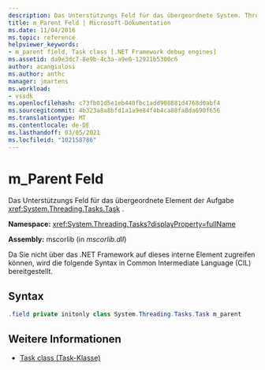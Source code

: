 ```yaml
---
description: Das Unterstützungs Feld für das übergeordnete System. Threading. Tasks. Task-Objekt der Aufgabe.
title: m_Parent Feld | Microsoft-Dokumentation
ms.date: 11/04/2016
ms.topic: reference
helpviewer_keywords:
- m_parent field, Task class [.NET Framework debug engines]
ms.assetid: da9e3dc7-8e9b-4c3a-a9e0-12921b5300c6
author: acangialosi
ms.author: anthc
manager: jmartens
ms.workload:
- vssdk
ms.openlocfilehash: c73fb01d5e1eb440fbc1add908881d4768d0abf4
ms.sourcegitcommit: 4b323a8a8bfd1a1a9e84f4b4ca88fa8da690f656
ms.translationtype: MT
ms.contentlocale: de-DE
ms.lasthandoff: 03/05/2021
ms.locfileid: "102158786"
---
```

# <a name="m_parent-field"></a>m_Parent Feld

Das Unterstützungs Feld für das übergeordnete Element der Aufgabe <xref:System.Threading.Tasks.Task> .

**Namespace:** <xref:System.Threading.Tasks?displayProperty=fullName>

**Assembly:** mscorlib (in *mscorlib.dll*)

Da Sie nicht über das .NET Framework auf dieses interne Element zugreifen können, wird die folgende Syntax in Common Intermediate Language (CIL) bereitgestellt.

## <a name="syntax"></a>Syntax

```csharp
.field private initonly class System.Threading.Tasks.Task m_parent
```

## <a name="see-also"></a>Weitere Informationen

- [Task class (Task-Klasse)](../../extensibility/debugger/task-class-internal-members.md)
